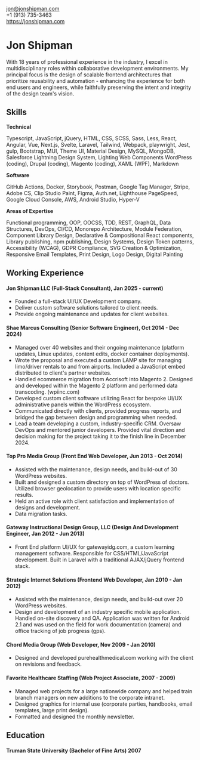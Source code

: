 jon@jonshipman.com  
+1 (913) 735-3463  
https://jonshipman.com  

# Jon Shipman 

With 18 years of professional experience in the industry, I excel in multidisciplinary roles within collaborative development environments. My principal focus is the design of scalable frontend architectures that prioritize reusability and automation - enhancing the experience for both end users and engineers, while faithfully preserving the intent and integrity of the design team's vision.

## Skills

**Technical**

Typescript, JavaScript, jQuery, HTML, CSS, SCSS, Sass, Less, React, Angular, Vue, Next.js, Svelte, Laravel, Tailwind, Webpack, playwright, Jest, gulp, Bootstrap, MUI, Theme UI, Material Design, MySQL, MongoDB, Salesforce Lightning Design System, Lighting Web Components WordPress (coding), Drupal (coding), Magento (coding), XAML (WPF), Markdown

**Software**

GitHub Actions, Docker, Storybook, Postman, Google Tag Manager, Stripe, Adobe CS, Clip Studio Paint, Figma, Auth.net, Lighthouse PageSpeed, Google Cloud Console, AWS, Android Studio, Hyper-V

**Areas of Expertise**

Functional programming, OOP, OOCSS, TDD, REST, GraphQL, Data Structures, DevOps, CI/CD, Monorepo Architecture, Module Federation, Component Library Design, Declarative & Compositional React components, Library publishing, npm publishing, Design Systems, Design Token patterns, Accessibility (WCAG), GDPR Compliance, SVG Creation & Optimization, Responsive Email Templates, Print Design, Logo Design, Digital Painting

## Working Experience

#### Jon Shipman LLC (Full-Stack Consultant), Jan 2025 - current)

- Founded a full-stack UI/UX Development company.
- Deliver custom software solutions tailored to client needs.
- Provide ongoing maintenance and updates for client websites.

#### Shae Marcus Consulting (Senior Software Engineer), Oct 2014 - Dec 2024) 

- Managed over 40 websites and their ongoing maintenance (platform updates, Linux updates, content edits, docker container deployments).
- Wrote the proposal and executed a custom LAMP site for managing limo/driver rentals to and from airports. Included a JavaScript embed distributed to client's partner websites.
- Handled ecommerce migration from Accrisoft into Magento 2. Designed and developed within the Magento 2 platform and performed data transcoding. (wpiinc.com)
- Developed custom client software utilizing React for bespoke UI/UX administrative panels within the WordPress ecosystem.
- Communicated directly with clients, provided progress reports, and bridged the gap between design and programming when needed.
- Lead a team developing a custom, industry-specific CRM. Oversaw DevOps and mentored junior developers. Provided vital direction and decision making for the project taking it to the finish line in December 2024.

#### Top Pro Media Group (Front End Web Developer, Jun 2013 - Oct 2014)

- Assisted with the maintenance, design needs, and build-out of 30 WordPress websites.
- Built and designed a custom directory on top of WordPress of doctors. Utilized browser geolocation to provide users with location specific results.
- Held an active role with client satisfaction and implementation of designs and development.
- Data migration tasks.

#### Gateway Instructional Design Group, LLC (Design And Development Engineer, Jan 2012 - Jun 2013)

- Front End platform UI/UX for gatewayidg.com, a custom learning management software. Responsible for CSS/HTML/JavaScript development. Built in Laravel with a traditional AJAX/jQuery frontend stack.

#### Strategic Internet Solutions (Frontend Web Developer, Jan 2010 - Jan 2012)

- Assisted with the maintenance, design needs, and build-out over 20 WordPress websites.
- Design and development of an industry specific mobile application. Handled on-site discovery and QA. Application was written for Android 2.1 and was used on the field for work documentation (camera) and office tracking of job progress (gps).

#### Chord Media Group (Web Developer, Nov 2009 - Jan 2010)

- Designed and developed purehealthmedical.com working with the client on revisions and feedback.

#### Favorite Healthcare Staffing (Web Project Associate, 2007 - 2009)

- Managed web projects for a large nationwide company and helped train branch managers on new additions to the corporate intranet.
- Designed graphics for internal use (corporate parties, handbooks, email templates, large print design).
- Formatted and designed the monthly newsletter.

## Education

#### Truman State University (Bachelor of Fine Arts) 2007
